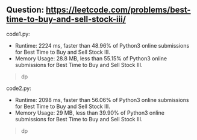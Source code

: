 ## Question: https://leetcode.com/problems/best-time-to-buy-and-sell-stock-iii/

code1.py:
* Runtime: 2224 ms, faster than 48.96% of Python3 online submissions for Best Time to Buy and Sell Stock III.
* Memory Usage: 28.8 MB, less than 55.15% of Python3 online submissions for Best Time to Buy and Sell Stock III.
> dp

code2.py:
* Runtime: 2098 ms, faster than 56.06% of Python3 online submissions for Best Time to Buy and Sell Stock III.
* Memory Usage: 29 MB, less than 39.90% of Python3 online submissions for Best Time to Buy and Sell Stock III.
> dp